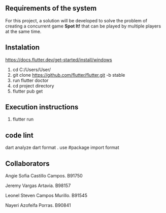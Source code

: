 ## Requirements of the system
For this project, a solution will be developed to solve the problem of creating a concurrent game **Spot It!** that can be played by multiple players at the same time.

## Instalation
https://docs.flutter.dev/get-started/install/windows

1) cd C:/Users/User/
2) git clone https://github.com/flutter/flutter.git -b stable
3) run flutter doctor
4) cd project directory
5) flutter pub get

## Execution instructions
1) flutter run

## code lint
dart analyze 
dart format .
use #package import format

## Collaborators
Angie Sofia Castillo Campos. B91750

Jeremy Vargas Artavia. B98157

Leonel Steven Campos Murillo. B91545

Nayeri Azofeifa Porras. B90841
